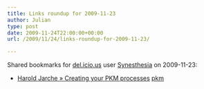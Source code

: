 ```yaml
---
title: Links roundup for 2009-11-23
author: Julian
type: post
date: 2009-11-24T22:00:00+00:00
url: /2009/11/24/links-roundup-for-2009-11-23/

---
```

Shared bookmarks for [del.icio.us][1] user [Synesthesia][2] on 2009-11-23:

  * [Harold Jarche &raquo; Creating your PKM processes][3] 
    [pkm][4] </li> </ul>

 [1]: http://del.icio.us/
 [2]: http://del.icio.us/synesthesia
 [3]: http://www.jarche.com/2009/07/creating-your-pkm-processes
 [4]: http://delicious.com/synesthesia/pkm
